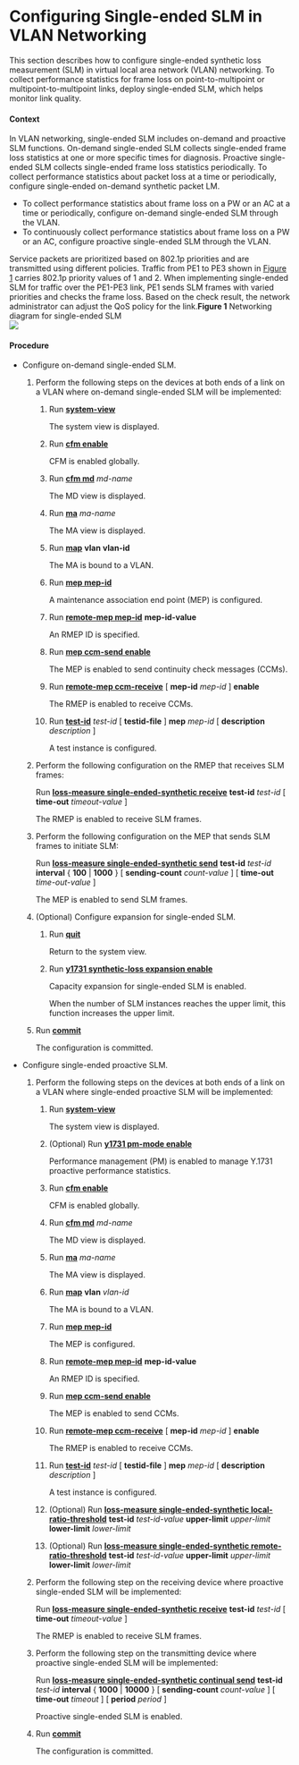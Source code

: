 Configuring Single-ended SLM in VLAN Networking
===============================================

This section describes how to configure single-ended synthetic loss measurement (SLM) in virtual local area network (VLAN) networking. To collect performance statistics for frame loss on point-to-multipoint or multipoint-to-multipoint links, deploy single-ended SLM, which helps monitor link quality.

#### Context

In VLAN networking, single-ended SLM includes on-demand and proactive SLM functions. On-demand single-ended SLM collects single-ended frame loss statistics at one or more specific times for diagnosis. Proactive single-ended SLM collects single-ended frame loss statistics periodically. To collect performance statistics about packet loss at a time or periodically, configure single-ended on-demand synthetic packet LM.

* To collect performance statistics about frame loss on a PW or an AC at a time or periodically, configure on-demand single-ended SLM through the VLAN.
* To continuously collect performance statistics about frame loss on a PW or an AC, configure proactive single-ended SLM through the VLAN.

Service packets are prioritized based on 802.1p priorities and are transmitted using different policies. Traffic from PE1 to PE3 shown in [Figure 1](#EN-US_TASK_0172362105__fig1282413014478) carries 802.1p priority values of 1 and 2. When implementing single-ended SLM for traffic over the PE1-PE3 link, PE1 sends SLM frames with varied priorities and checks the frame loss. Based on the check result, the network administrator can adjust the QoS policy for the link.**Figure 1** Networking diagram for single-ended SLM  
![](figure/en-us_image_0000001475432880.png)


#### Procedure

* Configure on-demand single-ended SLM.
  
  
  1. Perform the following steps on the devices at both ends of a link on a VLAN where on-demand single-ended SLM will be implemented:
     1. Run [**system-view**](cmdqueryname=system-view)
        
        The system view is displayed.
     2. Run [**cfm enable**](cmdqueryname=cfm+enable)
        
        CFM is enabled globally.
     3. Run [**cfm md**](cmdqueryname=cfm+md) *md-name*
        
        The MD view is displayed.
     4. Run [**ma**](cmdqueryname=ma) *ma-name*
        
        The MA view is displayed.
     5. Run [**map**](cmdqueryname=map) **vlan** **vlan-id**
        
        The MA is bound to a VLAN.
     6. Run [**mep mep-id**](cmdqueryname=mep+mep-id)
        
        A maintenance association end point (MEP) is configured.
     7. Run [**remote-mep mep-id**](cmdqueryname=remote-mep+mep-id) **mep-id-value**
        
        An RMEP ID is specified.
     8. Run [**mep ccm-send enable**](cmdqueryname=mep+ccm-send+enable)
        
        The MEP is enabled to send continuity check messages (CCMs).
     9. Run [**remote-mep ccm-receive**](cmdqueryname=remote-mep+ccm-receive) [ **mep-id** *mep-id* ] **enable**
        
        The RMEP is enabled to receive CCMs.
     10. Run [**test-id**](cmdqueryname=test-id) *test-id* [ **testid-file** ] **mep** *mep-id* [ **description** *description* ]
         
         A test instance is configured.
  2. Perform the following configuration on the RMEP that receives SLM frames:
     
     Run [**loss-measure single-ended-synthetic receive**](cmdqueryname=loss-measure+single-ended-synthetic+receive) **test-id** *test-id* [ **time-out** *timeout-value* ]
     
     The RMEP is enabled to receive SLM frames.
  3. Perform the following configuration on the MEP that sends SLM frames to initiate SLM:
     
     Run [**loss-measure single-ended-synthetic send**](cmdqueryname=loss-measure+single-ended-synthetic+send) **test-id** *test-id* **interval** { **100** | **1000** } [ **sending-count** *count-value* ] [ **time-out** *time-out-value* ]
     
     The MEP is enabled to send SLM frames.
  4. (Optional) Configure expansion for single-ended SLM.
     1. Run [**quit**](cmdqueryname=quit)
        
        Return to the system view.
     2. Run [**y1731 synthetic-loss expansion enable**](cmdqueryname=y1731+synthetic-loss+expansion+enable)
        
        Capacity expansion for single-ended SLM is enabled.
        
        When the number of SLM instances reaches the upper limit, this function increases the upper limit.
  5. Run [**commit**](cmdqueryname=commit)
     
     The configuration is committed.
* Configure single-ended proactive SLM.
  
  
  1. Perform the following steps on the devices at both ends of a link on a VLAN where single-ended proactive SLM will be implemented:
     1. Run [**system-view**](cmdqueryname=system-view)
        
        The system view is displayed.
     2. (Optional) Run [**y1731 pm-mode enable**](cmdqueryname=y1731+pm-mode+enable)
        
        Performance management (PM) is enabled to manage Y.1731 proactive performance statistics.
     3. Run [**cfm enable**](cmdqueryname=cfm+enable)
        
        CFM is enabled globally.
     4. Run [**cfm md**](cmdqueryname=cfm+md) *md-name*
        
        The MD view is displayed.
     5. Run [**ma**](cmdqueryname=ma) *ma-name*
        
        The MA view is displayed.
     6. Run [**map**](cmdqueryname=map) **vlan** *vlan-id*
        
        The MA is bound to a VLAN.
     7. Run [**mep mep-id**](cmdqueryname=mep+mep-id)
        
        The MEP is configured.
     8. Run [**remote-mep mep-id**](cmdqueryname=remote-mep+mep-id) **mep-id-value**
        
        An RMEP ID is specified.
     9. Run [**mep ccm-send enable**](cmdqueryname=mep+ccm-send+enable)
        
        The MEP is enabled to send CCMs.
     10. Run [**remote-mep ccm-receive**](cmdqueryname=remote-mep+ccm-receive) [ **mep-id** *mep-id* ] **enable**
         
         The RMEP is enabled to receive CCMs.
     11. Run [**test-id**](cmdqueryname=test-id) *test-id* [ **testid-file** ] **mep** *mep-id* [ **description** *description* ]
         
         A test instance is configured.
     12. (Optional) Run [**loss-measure single-ended-synthetic local-ratio-threshold**](cmdqueryname=loss-measure+single-ended-synthetic+local-ratio-threshold) **test-id** *test-id-value* **upper-limit** *upper-limit* **lower-limit** *lower-limit*
     13. (Optional) Run [**loss-measure single-ended-synthetic remote-ratio-threshold**](cmdqueryname=loss-measure+single-ended-synthetic+remote-ratio-threshold) **test-id** *test-id-value* **upper-limit** *upper-limit* **lower-limit** *lower-limit*
  2. Perform the following step on the receiving device where proactive single-ended SLM will be implemented:
     
     Run [**loss-measure single-ended-synthetic receive**](cmdqueryname=loss-measure+single-ended-synthetic+receive) **test-id** *test-id* [ **time-out** *timeout-value* ]
     
     The RMEP is enabled to receive SLM frames.
  3. Perform the following step on the transmitting device where proactive single-ended SLM will be implemented:
     
     Run [**loss-measure single-ended-synthetic continual send**](cmdqueryname=loss-measure+single-ended-synthetic+continual+send) **test-id** *test-id* **interval** { **1000** | **10000** } [ **sending-count** *count-value* ] [ **time-out** *timeout* ] [ **period** *period* ]
     
     Proactive single-ended SLM is enabled.
  4. Run [**commit**](cmdqueryname=commit)
     
     The configuration is committed.